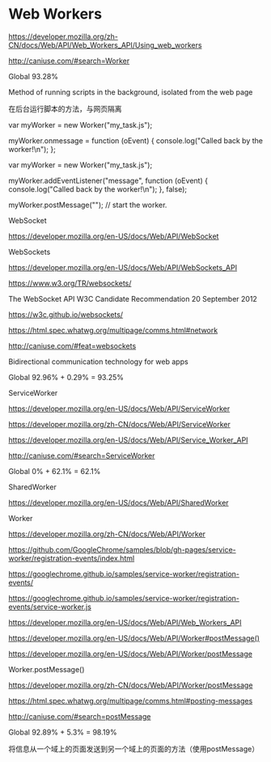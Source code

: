 # Web Workers


https://developer.mozilla.org/zh-CN/docs/Web/API/Web_Workers_API/Using_web_workers



http://caniuse.com/#search=Worker


Global 93.28%

Method of running scripts in the background, isolated from the web page

在后台运行脚本的方法，与网页隔离



var myWorker = new Worker("my_task.js");

myWorker.onmessage = function (oEvent) {
    console.log("Called back by the worker!\n");
};





var myWorker = new Worker("my_task.js");

myWorker.addEventListener("message", function (oEvent) {
    console.log("Called back by the worker!\n");
}, false);

myWorker.postMessage(""); // start the worker.






WebSocket


https://developer.mozilla.org/en-US/docs/Web/API/WebSocket


WebSockets

https://developer.mozilla.org/en-US/docs/Web/API/WebSockets_API


https://www.w3.org/TR/websockets/

The WebSocket API
W3C Candidate Recommendation 20 September 2012

https://w3c.github.io/websockets/


https://html.spec.whatwg.org/multipage/comms.html#network


http://caniuse.com/#feat=websockets

Bidirectional communication technology for web apps

Global 92.96%  +   0.29%   =   93.25%


ServiceWorker

https://developer.mozilla.org/en-US/docs/Web/API/ServiceWorker

https://developer.mozilla.org/zh-CN/docs/Web/API/ServiceWorker

https://developer.mozilla.org/en-US/docs/Web/API/Service_Worker_API


http://caniuse.com/#search=ServiceWorker

Global 0%  +   62.1%   =   62.1%


SharedWorker

https://developer.mozilla.org/en-US/docs/Web/API/SharedWorker





Worker



https://developer.mozilla.org/zh-CN/docs/Web/API/Worker




https://github.com/GoogleChrome/samples/blob/gh-pages/service-worker/registration-events/index.html


https://googlechrome.github.io/samples/service-worker/registration-events/


https://googlechrome.github.io/samples/service-worker/registration-events/service-worker.js



https://developer.mozilla.org/en-US/docs/Web/API/Web_Workers_API


https://developer.mozilla.org/en-US/docs/Web/API/Worker#postMessage()



https://developer.mozilla.org/en-US/docs/Web/API/Worker/postMessage



Worker.postMessage()

https://developer.mozilla.org/zh-CN/docs/Web/API/Worker/postMessage





https://html.spec.whatwg.org/multipage/comms.html#posting-messages


http://caniuse.com/#search=postMessage


Global 92.89%  +   5.3%    =   98.19%



将信息从一个域上的页面发送到另一个域上的页面的方法（使用postMessage）








